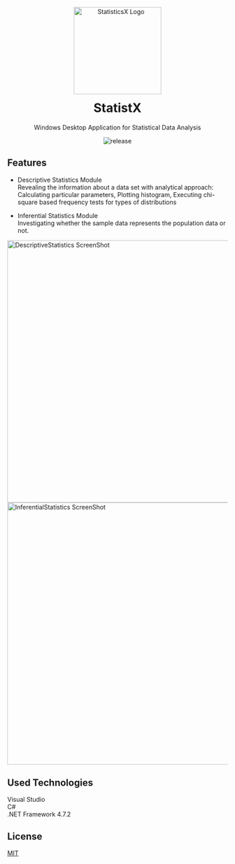 <p align="center">
  <img width="200" alt="StatisticsX Logo" src="https://user-images.githubusercontent.com/74831928/199312088-9076cc5d-b4a7-4fe8-9d37-81c67a66d7b8.png">  
</p>

<h1 align="center" style="margin-top: 0px;">StatistX</h1>

<div align="center">
  
Windows Desktop Application for Statistical Data Analysis      
    
![release](https://img.shields.io/badge/release-v2.0-brightgreen)

</div>

## Features

* Descriptive Statistics Module  
Revealing the information about a data set with analytical approach: Calculating particular parameters, Plotting histogram, Executing chi-square based frequency tests for types of distributions  

* Inferential Statistics Module  
Investigating whether the sample data represents the population data or not.  

<img width="600" alt="DescriptiveStatistics ScreenShot" src="https://user-images.githubusercontent.com/74831928/199312240-094b33d2-0c89-4a59-8ed4-6b9855cc69fb.png">  

<img width="600" alt="InferentialStatistics ScreenShot" src="https://user-images.githubusercontent.com/74831928/199312409-8d0387fa-1d81-4f1e-956b-3a84b5a41735.png">

## Used Technologies
Visual Studio  
C#  
.NET Framework 4.7.2

## License
[MIT](https://choosealicense.com/licenses/mit/)
